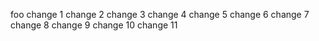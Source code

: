 foo
change 1
change 2
change 3
change 4
change 5
change 6
change 7
change 8
change 9
change 10
change 11
